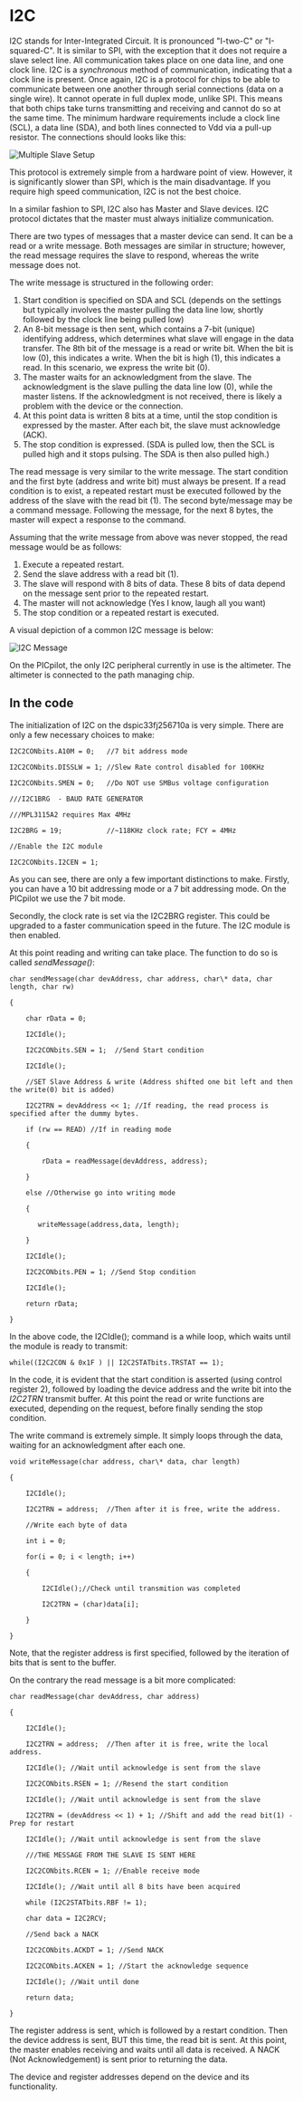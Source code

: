 # I2C

I2C stands for Inter-Integrated Circuit. It is pronounced "I-two-C" or "I-squared-C". It is similar to SPI, with the exception that it does not require a slave select line. All communication takes place on one data line, and one clock line. I2C is a _synchronous_ method of communication, indicating that a clock line is present. Once again, I2C is a protocol for chips to be able to communicate between one another through serial connections (data on a single wire). It cannot operate in full duplex mode, unlike SPI. This means that both chips take turns transmitting and receiving and cannot do so at the same time. The minimum hardware requirements include a clock line (SCL), a data line (SDA), and both lines connected to Vdd via a pull-up resistor. The connections should looks like this:

![Multiple Slave Setup](http://i.imgur.com/9Uqg27B.png)

This protocol is extremely simple from a hardware point of view. However, it is significantly slower than SPI, which is the main disadvantage. If you require high speed communication, I2C is not the best choice.

In a similar fashion to SPI, I2C also has Master and Slave devices. I2C protocol dictates that the master must always initialize communication.

There are two types of messages that a master device can send. It can be a read or a write message. Both messages are similar in structure; however, the read message requires the slave to respond, whereas the write message does not.

The write message is structured in the following order:

1. Start condition is specified on SDA and SCL (depends on the settings but typically involves the master pulling the data line low, shortly followed by the clock line being pulled low)
2. An 8-bit message is then sent, which contains a 7-bit (unique) identifying address, which determines what slave will engage in the data transfer. The 8th bit of the message is a read or write bit. When the bit is low (0), this indicates a write. When the bit is high (1), this indicates a read. In this scenario, we express the write bit (0).
3. The master waits for an acknowledgment from the slave. The acknowledgment is the slave pulling the data line low (0), while the master listens. If the acknowledgment is not received, there is likely a problem with the device or the connection.
4. At this point data is written 8 bits at a time, until the stop condition is expressed by the master. After each bit, the slave must acknowledge (ACK).
5. The stop condition is expressed. (SDA is pulled low, then the SCL is pulled high and it stops pulsing. The SDA is then also pulled high.)

The read message is very similar to the write message. The start condition and the first byte (address and write bit) must always be present. If a read condition is to exist, a repeated restart must be executed followed by the address of the slave with the read bit (1). The second byte/message may be a command message. Following the message, for the next 8 bytes, the master will expect a response to the command.

Assuming that the write message from above was never stopped, the read message would be as follows:

1. Execute a repeated restart.
2. Send the slave address with a read bit (1).
3. The slave will respond with 8 bits of data. These 8 bits of data depend on the message sent prior to the repeated restart.
4. The master will not acknowledge (Yes I know, laugh all you want)
5. The stop condition or a repeated restart is executed.

A visual depiction of a common I2C message is below:

![I2C Message](http://i.imgur.com/Kv0nULC.png)

On the PICpilot, the only I2C peripheral currently in use is the altimeter. The altimeter is connected to the path managing chip.

## In the code

The initialization of I2C on the dspic33fj256710a is very simple. There are only a few necessary choices to make:

    I2C2CONbits.A10M = 0;   //7 bit address mode

    I2C2CONbits.DISSLW = 1; //Slew Rate control disabled for 100KHz

    I2C2CONbits.SMEN = 0;   //Do NOT use SMBus voltage configuration

    ///I2C1BRG  - BAUD RATE GENERATOR

    ///MPL3115A2 requires Max 4MHz

    I2C2BRG = 19;           //~118KHz clock rate; FCY = 4MHz

    //Enable the I2C module

    I2C2CONbits.I2CEN = 1;

As you can see, there are only a few important distinctions to make. Firstly, you can have a 10 bit addressing mode or a 7 bit addressing mode. On the PICpilot we use the 7 bit mode.

Secondly, the clock rate is set via the I2C2BRG register. This could be upgraded to a faster communication speed in the future. The I2C module is then enabled.

At this point reading and writing can take place. The function to do so is called _sendMessage()_:

    char sendMessage(char devAddress, char address, char\* data, char length, char rw)

    {

        char rData = 0;

        I2CIdle();

        I2C2CONbits.SEN = 1;  //Send Start condition

        I2CIdle();

        //SET Slave Address & write (Address shifted one bit left and then the write(0) bit is added)

        I2C2TRN = devAddress << 1; //If reading, the read process is specified after the dummy bytes.

        if (rw == READ) //If in reading mode

        {

            rData = readMessage(devAddress, address);

        }

        else //Otherwise go into writing mode

        {

           writeMessage(address,data, length);

        }

        I2CIdle();

        I2C2CONbits.PEN = 1; //Send Stop condition

        I2CIdle();

        return rData;

    }

In the above code, the I2CIdle(); command is a while loop, which waits until the module is ready to transmit:

    while((I2C2CON & 0x1F ) || I2C2STATbits.TRSTAT == 1);

In the code, it is evident that the start condition is asserted (using control register 2), followed by loading the device address and the write bit into the _I2C2TRN_ transmit buffer. At this point the read or write functions are executed, depending on the request, before finally sending the stop condition.

The write command is extremely simple. It simply loops through the data, waiting for an acknowledgment after each one.

    void writeMessage(char address, char\* data, char length)

    {

        I2CIdle();

        I2C2TRN = address;  //Then after it is free, write the address.

        //Write each byte of data

        int i = 0;

        for(i = 0; i < length; i++)

        {

            I2CIdle();//Check until transmition was completed

            I2C2TRN = (char)data[i];

        }

    }

Note, that the register address is first specified, followed by the iteration of bits that is sent to the buffer.

On the contrary the read message is a bit more complicated:

    char readMessage(char devAddress, char address)

    {

        I2CIdle();

        I2C2TRN = address;  //Then after it is free, write the local address.

        I2CIdle(); //Wait until acknowledge is sent from the slave

        I2C2CONbits.RSEN = 1; //Resend the start condition

        I2CIdle(); //Wait until acknowledge is sent from the slave

        I2C2TRN = (devAddress << 1) + 1; //Shift and add the read bit(1) - Prep for restart

        I2CIdle(); //Wait until acknowledge is sent from the slave

        ///THE MESSAGE FROM THE SLAVE IS SENT HERE

        I2C2CONbits.RCEN = 1; //Enable receive mode

        I2CIdle(); //Wait until all 8 bits have been acquired

        while (I2C2STATbits.RBF != 1);

        char data = I2C2RCV;

        //Send back a NACK

        I2C2CONbits.ACKDT = 1; //Send NACK

        I2C2CONbits.ACKEN = 1; //Start the acknowledge sequence

        I2CIdle(); //Wait until done

        return data;

    }

The register address is sent, which is followed by a restart condition. Then the device address is sent, BUT this time, the read bit is sent. At this point, the master enables receiving and waits until all data is received. A NACK (Not Acknowledgement) is sent prior to returning the data.

The device and register addresses depend on the device and its functionality.
